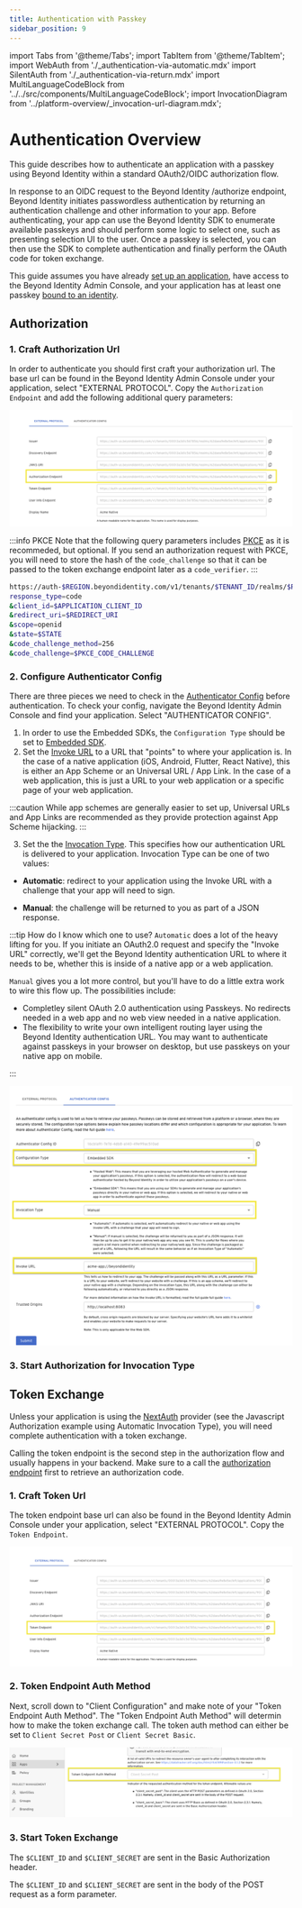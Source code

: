 ```yaml
---
title: Authentication with Passkey
sidebar_position: 9
---
```


import Tabs from '@theme/Tabs';
import TabItem from '@theme/TabItem';
import WebAuth from './\_authentication-via-automatic.mdx'
import SilentAuth from './\_authentication-via-return.mdx'
import MultiLanguageCodeBlock from '../../src/components/MultiLanguageCodeBlock';
import InvocationDiagram from '../platform-overview/\_invocation-url-diagram.mdx';

# Authentication Overview

This guide describes how to authenticate an application with a passkey using Beyond Identity within a standard OAuth2/OIDC authorization flow.

In response to an OIDC request to the Beyond Identity /authorize endpoint, Beyond Identity initiates passwordless authentication by returning an authentication challenge and other information to your app. Before authenticating, your app can use the Beyond Identity SDK to enumerate available passkeys and should perform some logic to select one, such as presenting selection UI to the user. Once a passkey is selected, you can then use the SDK to complete authentication and finally perform the OAuth code for token exchange.

This guide assumes you have already [set up an application](../using-bi-for-auth.md), have access to the Beyond Identity Admin Console, and your application has at least one passkey [bound to an identity](./bind-passkey).

## Authorization

### 1. Craft Authorization Url

In order to authenticate you should first craft your authorization url. The base url can be found in the Beyond Identity Admin Console
under your application, select "EXTERNAL PROTOCOL". Copy the `Authorization Endpoint` and add the following additional query parameters:

![Authorize Url](./screenshots/authentication-auth-url.png)

:::info PKCE
Note that the following query parameters includes [PKCE](https://www.rfc-editor.org/rfc/rfc7636) as it is recommeded, but optional. If you send an authorization request with PKCE, you will need to store the hash of the `code_challenge` so that it can be passed to the token exchange endpoint later as a `code_verifier`.
:::

```bash title="/authorize"
https://auth-$REGION.beyondidentity.com/v1/tenants/$TENANT_ID/realms/$REALM_ID/applications/$APPLICATION_ID/authorize?
response_type=code
&client_id=$APPLICATION_CLIENT_ID
&redirect_uri=$REDIRECT_URI
&scope=openid
&state=$STATE
&code_challenge_method=256
&code_challenge=$PKCE_CODE_CHALLENGE
```

### 2. Configure Authenticator Config

There are three pieces we need to check in the [Authenticator Config](../platform-overview/authenticator-config) before authentication. To check your config, navigate the Beyond Identity Admin Console and find your application. Select "AUTHENTICATOR CONFIG".

1. In order to use the Embedded SDKs, the `Configuration Type` should be set to [Embedded SDK](../platform-overview/authenticator-config#embedded-sdk).
2. Set the [Invoke URL](../platform-overview/authenticator-config#invoke-url) to a URL that "points" to where your application is. In the case of a native application (iOS, Android, Flutter, React Native), this is either an App Scheme or an Universal URL / App Link. In the case of a web application, this is just a URL to your web application or a specific page of your web application.

:::caution
While app schemes are generally easier to set up, Universal URLs and App Links are recommended as they provide protection against App Scheme hijacking.
:::

3. Set the the [Invocation Type](../platform-overview/authenticator-config#invocation-type). This specifies how our authentication URL is delivered to your application. Invocation Type can be one of two values:

- **Automatic**: redirect to your application using the Invoke URL with a challenge that your app will need to sign.

- **Manual**: the challenge will be returned to you as part of a JSON response.

:::tip How do I know which one to use?
`Automatic` does a lot of the heavy lifting for you. If you initiate an OAuth2.0 request and specify the "Invoke URL" correctly, we'll get the Beyond Identity authentication URL to where it needs to be, whether this is inside of a native app or a web application.

`Manual` gives you a lot more control, but you'll have to do a little extra work to wire this flow up. The possibilities include:

- Completley silent OAuth 2.0 authentication using Passkeys. No redirects needed in a web app and no web view needed in a native application.
- The flexibility to write your own intelligent routing layer using the Beyond Identity authentication URL. You may want to authenticate against passkeys in your browser on desktop, but use passkeys on your native app on mobile.

:::

<InvocationDiagram />

![Invocation Type](./screenshots/authentication-invocation.png)

### 3. Start Authorization for Invocation Type

<Tabs groupId="authenticate-invocation-type" queryString>
<TabItem value="manual" label="Manual">
<SilentAuth/>
</TabItem>
<TabItem value="automatic" label="Automatic">
<WebAuth/>
</TabItem>
</Tabs>

## Token Exchange

Unless your application is using the [NextAuth](https://next-auth.js.org) provider (see the Javascript Authorization example using Automatic Invocation Type), you will need complete authentication with a token exchange.

Calling the token endpoint is the second step in the authorization flow and usually happens in your backend. Make sure to a call the [authorization endpoint](authentication#craft-authorization-url) first to retrieve an authorization code.

### 1. Craft Token Url

The token endpoint base url can also be found in the Beyond Identity Admin Console under your application, select "EXTERNAL PROTOCOL". Copy the `Token Endpoint`.

![Token Url](./screenshots/authentication-token-url.png)

### 2. Token Endpoint Auth Method

Next, scroll down to "Client Configuration" and make note of your "Token Endpoint Auth Method". The "Token Endpoint Auth Method" will determin how to make the token exchange call. The token auth method can either be set to `Client Secret Post` or `Client Secret Basic`.

![Token Method](./screenshots/authentication-token-auth-method.png)

### 3. Start Token Exchange

<Tabs groupId="token-auth-method" queryString>
<TabItem value="client_secret_basic" label="Client Secret Basic">

The `$CLIENT_ID` and `$CLIENT_SECRET` are sent in the Basic Authorization header.

<MultiLanguageCodeBlock
  curl='curl "https://auth-$(REGION).beyondidentity.com/v1/tenants/$(TENANT_ID)/realms/$(REALM_ID)/applications/$(APPLICATION_ID)/token" \
-X POST \
-u "$(CLIENT_ID):$(CLIENT_SECRET)" --basic \
-H "Content-Type: application/x-www-form-urlencoded" \
-d "grant_type=authorization_code&code=$(CODE_FROM_AUTHORIZATION_RESPONSE)code_verifier=$(CODE_VERIFIER_IF_USED_PKCE_IN_AUTHORIZATION_REQUEST)&redirect_uri=$(REDIRECT_URI_MUST_MATCH_VALUE_USED_IN_AUTHORIZATION_REQUEST)"'
  title="/token"
/>
</TabItem>

<TabItem value="client_secret_post" label="Client Secret Post">

The `$CLIENT_ID` and `$CLIENT_SECRET` are sent in the body of the POST request as a form parameter.

<MultiLanguageCodeBlock
  curl='curl "https://auth-$(REGION).beyondidentity.com/v1/tenants/$(TENANT_ID)/realms/$(REALM_ID)/applications/$(APPLICATION_ID)/token" \
-X POST \
-H "Content-Type: application/x-www-form-urlencoded" \
-F "grant_type=authorization_code" \
-F "code=$(CODE_FROM_AUTHORIZATION_RESPONSE)" \
-F "client_id=$(CLIENT_ID)" \
-F "client_secret=$(CLIENT_SECRET_FROM_CONFIDENTIAL_APPLICATION)" \
-F "code_verifier=$(CODE_VERIFIER_IF_USED_PKCE_IN_AUTHORIZATION_REQUEST)" \
-F "redirect_uri=$(REDIRECT_URI_MUST_MATCH_VALUE_USED_IN_AUTHORIZATION_REQUEST)"'
  title="/token"
/>

</TabItem>
</Tabs>
